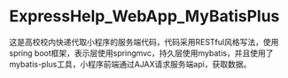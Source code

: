 # ExpressHelp_WebApp_MyBatisPlus
这是高校校内快递代取小程序的服务端代码，代码采用RESTful风格写法，使用spring boot框架，表示层使用springmvc，持久层使用mybatis，并且使用了mybatis-plus工具，小程序前端通过AJAX请求服务端api，获取数据。
